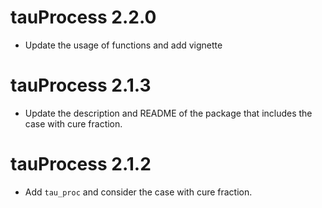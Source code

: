 # tauProcess 2.2.0
* Update the usage of functions and add vignette

# tauProcess 2.1.3
* Update the description and README of the package that includes the case with cure fraction. 

# tauProcess 2.1.2
* Add `tau_proc` and consider the case with cure fraction.

